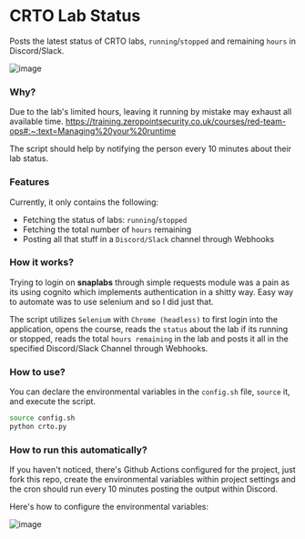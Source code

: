 # CRTO Lab Status

 Posts the latest status of CRTO labs, `running`/`stopped` and remaining `hours` in Discord/Slack. 

 ![image](https://github.com/Anon-Exploiter/CRTO-Lab-Status/assets/18597330/b7abd1f9-4daf-4547-be98-a07bbc5fbc62)


### Why?

Due to the lab's limited hours, leaving it running by mistake may exhaust all available time.
https://training.zeropointsecurity.co.uk/courses/red-team-ops#:~:text=Managing%20your%20runtime 

The script should help by notifying the person every 10 minutes about their lab status. 

### Features

Currently, it only contains the following: 
- Fetching the status of labs: `running`/`stopped`
- Fetching the total number of `hours` remaining 
- Posting all that stuff in a `Discord/Slack` channel through Webhooks

### How it works?

Trying to login on **snaplabs** through simple requests module was a pain as its using cognito which implements authentication in a shitty way. Easy way to automate was to use selenium and so I did just that. 

The script utilizes `Selenium` with `Chrome (headless)` to first login into the application, opens the course, reads the `status` about the lab if its running or stopped, reads the total `hours remaining` in the lab and posts it all in the specified Discord/Slack Channel through Webhooks. 

### How to use?

You can declare the environmental variables in the `config.sh` file, `source` it, and execute the script. 

```bash
source config.sh
python crto.py
```

### How to run this automatically? 

If you haven't noticed, there's Github Actions configured for the project, just fork this repo, create the environmental variables within project settings and the cron should run every 10 minutes posting the output within Discord.

Here's how to configure the environmental variables: 

![image](https://github.com/Anon-Exploiter/CRTO-Lab-Status/assets/18597330/6bc965ec-4010-4bd5-97f6-7bc0dcad07aa)


